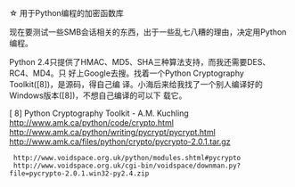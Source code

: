 ☆ 用于Python编程的加密函数库

现在要测试一些SMB会话相关的东西，出于一些乱七八糟的理由，决定用Python编程。

Python 2.4只提供了HMAC、MD5、SHA三种算法支持，而我还需要DES、RC4、MD4。只
好上Google去搜。找着一个Python Cryptography Toolkit([8])，是源码，得自己编
译。小海后来给我找了一个别人编译好的Windows版本([8])，不想自己编译的可以下
载它。

[ 8] Python Cryptography Toolkit - A.M. Kuchling
     http://www.amk.ca/python/code/crypto.html
     http://www.amk.ca/python/writing/pycrypt/pycrypt.html
     http://www.amk.ca/files/python/crypto/pycrypto-2.0.1.tar.gz

     http://www.voidspace.org.uk/python/modules.shtml#pycrypto
     http://www.voidspace.org.uk/cgi-bin/voidspace/downman.py?file=pycrypto-2.0.1.win32-py2.4.zip